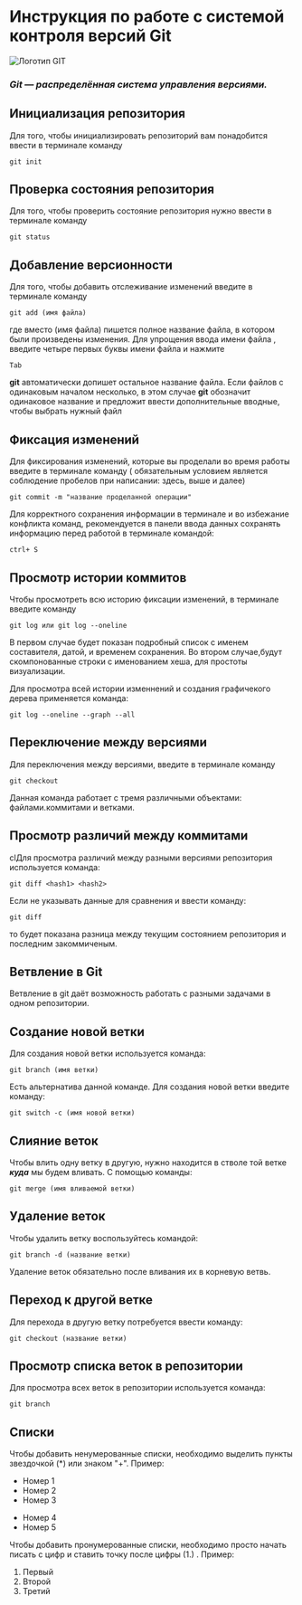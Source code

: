 # **Инструкция по работе с системой контроля версий Git**

![Логотип GIT](git.png)

### _**Git — распределённая система управления версиями.**_


## Инициализация репозитория
Для того, чтобы инициализировать репозиторий вам понадобится  ввести в терминале команду 

    git init
## Проверка состояния репозитория
Для того, чтобы проверить состояние репозитория нужно ввести в терминале команду 

    git status

## Добавление версионности
Для того, чтобы добавить отслеживание изменений введите в терминале команду

    git add (имя файла)
где вместо (имя файла) пишется полное название файла, в котором были произведены изменения. Для упрощения ввода имени файла , введите четыре первых буквы имени файла и нажмите 

    Tab
**git** автоматически допишет остальное название файла. Если файлов с одинаковым началом несколько, в этом случае **git** обозначит одинаковое название и предложит ввести дополнительные вводные, чтобы выбрать нужный файл    

## Фиксация изменений
Для фиксирования изменений, которые вы проделали во время работы введите в терминале команду ( обязательным условием является соблюдение пробелов при написании: здесь, выше и далее)

    git commit -m "название проделанной операции"

Для корректного сохранения информации в терминале и во избежание конфликта команд, рекомендуется в панели ввода данных сохранять информацию перед работой в терминале командой: 

    ctrl+ S
    

## Просмотр истории коммитов
Чтобы просмотреть всю историю фиксации изменений, в терминале введите команду

    git log или git log --oneline
В первом случае будет показан подробный список с именем составителя, датой, и временем сохранения. Во втором случае,будут скомпонованные строки с именованием хеша, для простоты визуализации.  

Для просмотра всей истории  изменнений и создания графичекого дерева применяется команда:

    git log --oneline --graph --all

## Переключение между версиями
Для переключения между версиями, введите в терминале команду

    git checkout
Данная команда работает с тремя различными объектами: файлами.коммитами и ветками.   

## Просмотр различий между коммитами
clДля просмотра различий между разными версиями репозитория используется команда:

    git diff <hash1> <hash2>

Если не указывать данные для сравнения  и ввести команду:

    git diff
 то будет показана разница между текущим состоянием репозитория и последним закоммиченым. 

## Ветвление в Git

Ветвление в git даёт возможность работать с разными задачами в одном репозитории.

## Создание новой ветки

Для создания новой ветки используется команда:

    git branch (имя ветки)

Есть альтернатива данной команде. Для создания новой ветки введите команду:

    git switch -c (имя новой ветки)

## Слияние веток

Чтобы влить одну ветку в другую, нужно находится в стволе той ветке _**куда**_ мы будем вливать. С помощью команды:

    git merge (имя вливаемой ветки)

## Удаление веток

Чтобы удалить ветку воспользуйтесь командой:

    git branch -d (название ветки)

Удаление веток обязательно после вливания их в корневую ветвь.   

## Переход к другой ветке

Для перехода в другую ветку потребуется ввести команду:

    git checkout (название ветки)

## Просмотр списка веток в репозитории

Для просмотра всех веток в репозитории используется команда:

    git branch

## Списки

Чтобы добавить ненумерованные списки, необходимо выделить пункты звездочкой (*) или знаком "+". Пример:
* Номер 1
* Номер 2
* Номер 3
+ Номер 4
+ Номер 5

Чтобы добавить пронумерованные списки, необходимо просто начать писать с цифр и ставить точку после цифры (1.) . Пример:
1. Первый
2. Второй
3. Третий
